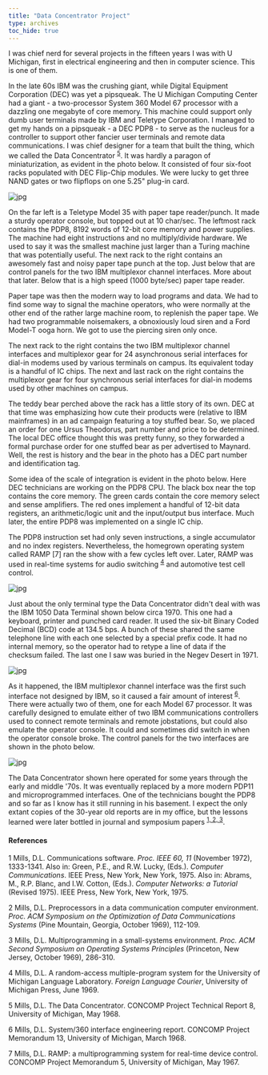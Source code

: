 ```yaml
---
title: "Data Concentrator Project"
type: archives
toc_hide: true
---
```


I was chief nerd for several projects in the fifteen years I was with U Michigan, first in electrical engineering and then in computer science. This is one of them.

In the late 60s IBM was the crushing giant, while Digital Equipment Corporation (DEC) was yet a pipsqueak. The U Michigan Computing Center had a giant - a two-processor System 360 Model 67 processor with a dazzling one megabyte of core memory. This machine could support only dumb user terminals made by IBM and Teletype Corporation. I managed to get my hands on a pipsqueak - a DEC PDP8 - to serve as the nucleus for a controller to support other fancier user terminals and remote data communications. I was chief designer for a team that built the thing, which we called the Data Concentrator <sup>[5](#myfootnote5)</sup>. It was hardly a paragon of miniaturization, as evident in the photo below. It consisted of four six-foot racks populated with DEC Flip-Chip modules. We were lucky to get three NAND gates or two flipflops on one 5.25" plug-in card.

![jpg](/documentation/pic/dataconce.jpg)

On the far left is a Teletype Model 35 with paper tape reader/punch. It made a sturdy operator console, but topped out at 10 char/sec. The leftmost rack contains the PDP8, 8192 words of 12-bit core memory and power supplies. The machine had eight instructions and no multiply/divide hardware. We used to say it was the smallest machine just larger than a Turing machine that was potentially useful. The next rack to the right contains an awesomely fast and noisy paper tape punch at the top. Just below that are control panels for the two IBM multiplexor channel interfaces. More about that later. Below that is a high speed (1000 byte/sec) paper tape reader.

Paper tape was then the modern way to load programs and data. We had to find some way to signal the machine operators, who were normally at the other end of the rather large machine room, to replenish the paper tape. We had two programmable noisemakers, a obnoxiously loud siren and a Ford Model-T ooga horn. We got to use the piercing siren only once.

The next rack to the right contains the two IBM multiplexor channel interfaces and multiplexor gear for 24 asynchronous serial interfaces for dial-in modems used by various terminals on campus. Its equivalent today is a handful of IC chips. The next and last rack on the right contains the multiplexor gear for four synchronous serial interfaces for dial-in modems used by other machines on campus.

The teddy bear perched above the rack has a little story of its own. DEC at that time was emphasizing how cute their products were (relative to IBM mainframes) in an ad campaign featuring a toy stuffed bear. So, we placed an order for one Ursus Theodorus, part number and price to be determined. The local DEC office thought this was pretty funny, so they forwarded a formal purchase order for one stuffed bear as per advertised to Maynard. Well, the rest is history and the bear in the photo has a DEC part number and identification tag.

Some idea of the scale of integration is evident in the photo below. Here DEC technicians are working on the PDP8 CPU. The black box near the top contains the core memory. The green cards contain the core memory select and sense amplifiers. The red ones implement a handful of 12-bit data registers, an arithmetic/logic unit and the input/output bus interface. Much later, the entire PDP8 was implemented on a single IC chip.

The PDP8 instruction set had only seven instructions, a single accumulator and no index registers. Nevertheless, the homegrown operating system called RAMP [7] ran the show with a few cycles left over. Later, RAMP was used in real-time systems for audio switching <sup>[4](#myfootnote4)</sup> and automotive test cell control.

![jpg](/documentation/pic/dataconcb.jpg)

Just about the only terminal type the Data Concentrator didn't deal with was the IBM 1050 Data Terminal shown below circa 1970. This one had a keyboard, printer and punched card reader. It used the six-bit Binary Coded Decimal (BCD) code at 134.5 bps. A bunch of these shared the same telephone line with each one selected by a special prefix code. It had no internal memory, so the operator had to retype a line of data if the checksum failed. The last one I saw was buried in the Negev Desert in 1971.

![jpg](/documentation/pic/1052.jpg)

As it happened, the IBM multiplexor channel interface was the first such interface not designed by IBM, so it caused a fair amount of interest <sup>[6](#myfootnote6)</sup>. There were actually two of them, one for each Model 67 processor. It was carefully designed to emulate either of two IBM communications controllers used to connect remote terminals and remote jobstations, but could also emulate the operator console. It could and sometimes did switch in when the operator console broke. The control panels for the two interfaces are shown in the photo below.

![jpg](/documentation/pic/dataconcc.jpg)

The Data Concentrator shown here operated for some years through the early and middle '70s. It was eventually replaced by a more modern PDP11 and microprogrammed interfaces. One of the technicians bought the PDP8 and so far as I know has it still running in his basement. I expect the only extant copies of the 30-year old reports are in my office, but the lessons learned were later bottled in journal and symposium papers <sup>[1, 2, 3](#myfootnote1)</sup>.

#### References

<a name="myfootnote1">1</a>  Mills, D.L. Communications software. _Proc. IEEE 60, 11_ (November 1972), 1333-1341. Also in: Green, P.E., and R.W. Lucky, (Eds.). _Computer Communications_. IEEE Press, New York, New York, 1975. Also in: Abrams, M., R.P. Blanc, and I.W. Cotton, (Eds.). _Computer Networks: a Tutorial_ (Revised 1975). IEEE Press, New York, New York, 1975.

<a name="myfootnote2">2</a>  Mills, D.L. Preprocessors in a data communication computer environment. _Proc. ACM Symposium on the Optimization of Data Communications Systems_ (Pine Mountain, Georgia, October 1969), 112-109.

<a name="myfootnote3">3</a>  Mills, D.L. Multiprogramming in a small-systems environment. _Proc. ACM Second Symposium on Operating Systems Principles_ (Princeton, New Jersey, October 1969), 286-310.

<a name="myfootnote4">4</a>  Mills, D.L. A random-access multiple-program system for the University of Michigan Language Laboratory. _Foreign Language Courier_, University of Michigan Press, June 1969.

<a name="myfootnote5">5</a>  Mills, D.L. The Data Concentrator. CONCOMP Project Technical Report 8, University of Michigan, May 1968.

<a name="myfootnote6">6</a>  Mills, D.L. System/360 interface engineering report. CONCOMP Project Memorandum 13, University of Michigan, March 1968.

<a name="myfootnote7">7</a>  Mills, D.L. RAMP: a multiprogramming system for real-time device control. CONCOMP Project Memorandum 5, University of Michigan, May 1967.


					